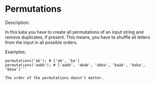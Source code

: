 # Permutations
Description:

In this kata you have to create all permutations of an input string and remove duplicates, if present. This means, you have to shuffle all letters from the input in all possible orders.

Examples:

```permutations('a'); # ['a']
permutations('ab'); # ['ab', 'ba']
permutations('aabb'); # ['aabb', 'abab', 'abba', 'baab', 'baba', 'bbaa']```

The order of the permutations doesn't matter.
